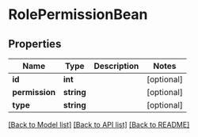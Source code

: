 # RolePermissionBean

## Properties
Name | Type | Description | Notes
------------ | ------------- | ------------- | -------------
**id** | **int** |  | [optional] 
**permission** | **string** |  | [optional] 
**type** | **string** |  | [optional] 

[[Back to Model list]](../README.md#documentation-for-models) [[Back to API list]](../README.md#documentation-for-api-endpoints) [[Back to README]](../README.md)



